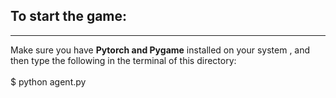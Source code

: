 <h2>To start the game:</h2> <hr>
Make sure you have <b>Pytorch and Pygame</b> installed on your system , and then type the following in the terminal of this directory:<br /> <br />
$ python agent.py
